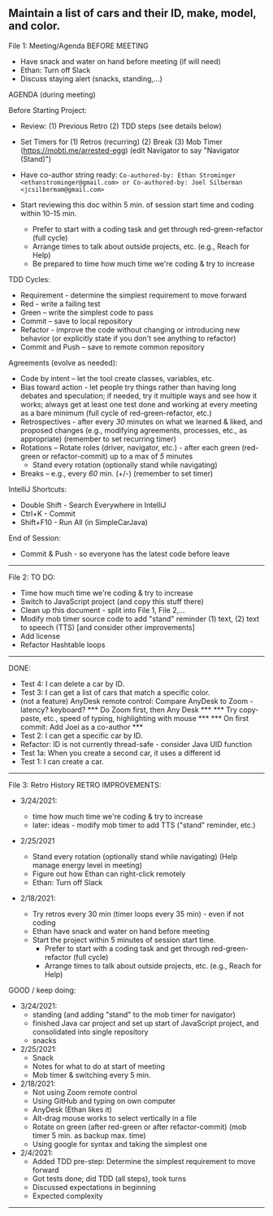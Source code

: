 Maintain a list of cars and their ID, make, model, and color.
----------------------------------
File 1: Meeting/Agenda
BEFORE MEETING

- Have snack and water on hand before meeting (if will need)
- Ethan: Turn off Slack
- Discuss staying alert (snacks, standing,...)

AGENDA (during meeting)

Before Starting Project:

- Review:
  (1) Previous Retro 
  (2) TDD steps (see details below)

- Set Timers for
  (1) Retros (recurring)
  (2) Break
  (3) Mob Timer (https://mobti.me/arrested-egg) (edit Navigator to say "Navigator (Stand)")

- Have co-author string ready:
        ``
        Co-authored-by: Ethan Strominger <ethanstrominger@gmail.com>
        or
        Co-authored-by: Joel Silberman <jcsilbermam@gmail.com>
        ``
- Start reviewing this doc within 5 min. of session start time and coding within 10-15 min.
  - Prefer to start with a coding task and get through red-green-refactor (full cycle)
  - Arrange times to talk about outside projects, etc. (e.g., Reach for Help)
  - Be prepared to time how much time we're coding & try to increase

TDD Cycles:

- Requirement - determine the simplest requirement to move forward
- Red - write a failing test
- Green – write the simplest code to pass
- Commit – save to local repository
- Refactor - improve the code without changing or introducing new behavior (or explicitly state if you don't see anything to refactor)
- Commit and Push – save to remote common repository

Agreements (evolve as needed):

- Code by intent – let the tool create classes, variables, etc.
- Bias toward action - let people try things rather than having long debates and speculation; if needed, try it multiple ways and see how it works; always get at least one test done and working at every meeting as a bare minimum (full cycle of red-green-refactor, etc.)
- Retrospectives - after every _30_ minutes on what we learned & liked, and proposed changes (e.g., modifying agreements, processes, etc., as appropriate) (remember to set recurring timer)
- Rotations
  – Rotate roles (driver, navigator, etc.) - after each green (red-green or refactor-commit) up to a max of _5_ minutes
  - Stand every rotation (optionally stand while navigating)
- Breaks – e.g., every _60_ min. (+/-) (remember to set timer)


IntelliJ Shortcuts:

- Double Shift - Search Everywhere in IntelliJ
- Ctrl+K - Commit
- Shift+F10 - Run All (in SimpleCarJava)

End of Session:

- Commit & Push - so everyone has the latest code before leave
----------------------------------
File 2: 
TO DO:
- Time how much time we're coding & try to increase
- Switch to JavaScript project (and copy this stuff there)
- Clean up this document - split into File 1, File 2,... 
- Modify mob timer source code to add "stand" reminder (1) text, (2) text to speech (TTS) 
  [and consider other improvements]
- Add license
- Refactor Hashtable loops
----------------------------------
DONE:
- Test 4: I can delete a car by ID.
- Test 3: I can get a list of cars that match a specific color.
- (not a feature) AnyDesk remote control: Compare AnyDesk to Zoom - latency? keyboard?
  *** Do Zoom first, then Any Desk ***
  *** Try copy-paste, etc., speed of typing, highlighting with mouse ***
  *** On first commit: Add Joel as a co-author ***
- Test 2: I can get a specific car by ID.
- Refactor: ID is not currently thread-safe - consider Java UID function
- Test 1a: When you create a second car, it uses a different id
- Test 1: I can create a car.
----------------------------------
File 3: Retro History
RETRO IMPROVEMENTS:
- 3/24/2021:
  - time how much time we're coding & try to increase
  - later: ideas - modify mob timer to add TTS ("stand" reminder, etc.)
- 2/25/2021
  - Stand every rotation (optionally stand while navigating) 
    (Help manage energy level in meeting)
  - Figure out how Ethan can right-click remotely
  - Ethan: Turn off Slack

- 2/18/2021:
  - Try retros every 30 min (timer loops every 35 min) - even if not coding
  - Ethan have snack and water on hand before meeting
  - Start the project within 5 minutes of session start time. 
      - Prefer to start with a coding task and get through red-green-refactor (full cycle)
      - Arrange times to talk about outside projects, etc. (e.g., Reach for Help)

GOOD / keep doing: 
- 3/24/2021:
  - standing (and adding "stand" to the mob timer for navigator)
  - finished Java car project and set up start of JavaScript project, and consolidated into single repository
  - snacks
- 2/25/2021:
    - Snack
    - Notes for what to do at start of meeting
    - Mob timer & switching every 5 min. 
- 2/18/2021:
    - Not using Zoom remote control
    - Using GitHub and typing on own computer
    - AnyDesk (Ethan likes it)
    - Alt-drag mouse works to select vertically in a file
    - Rotate on green (after red-green or after refactor-commit) (mob timer 5 min. as backup max. time)
    - Using google for syntax and taking the simplest one
- 2/4/2021:
    - Added TDD pre-step: Determine the simplest requirement to move forward
    - Got tests done; did TDD (all steps), took turns
    - Discussed expectations in beginning
    - Expected complexity
----------------------------------
